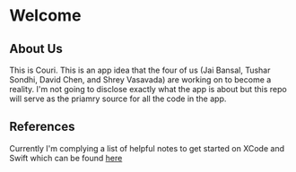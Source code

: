 # Welcome
## About Us 
This is Couri. This is an app idea that the four of us (Jai Bansal, Tushar Sondhi, David Chen, and Shrey Vasavada) are working on to become a reality. I'm not going to disclose exactly what the app is about but this repo will serve as the priamry source for all the code in the app.

## References

Currently I'm complying a list of helpful notes to get started on XCode and Swift which can be found [here](xcode_swift_notes.md)
